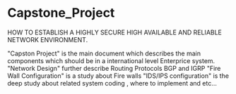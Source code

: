 # Capstone_Project
HOW TO ESTABLISH A HIGHLY SECURE HIGH AVAILABLE AND RELIABLE NETWORK ENVIRONMENT.

"Capston Project"  is the main document which describes the main components which should be in a international level Enterprice system.
"Network Design"  further describe Routing Protocols BGP and IGRP 
"Fire Wall Configuration" is a study about Fire walls 
"IDS/IPS configuration" is the deep study about related system coding , where to implement and etc...

